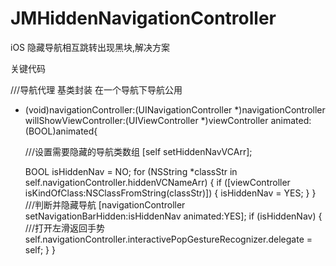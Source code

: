 # JMHiddenNavigationController
iOS 隐藏导航相互跳转出现黑块,解决方案

关键代码

///导航代理 基类封装 在一个导航下导航公用
- (void)navigationController:(UINavigationController *)navigationController willShowViewController:(UIViewController *)viewController animated:(BOOL)animated{
    
    ///设置需要隐藏的导航类数组
    [self setHiddenNavVCArr];
    
    BOOL isHiddenNav = NO;
    for (NSString *classStr in self.navigationController.hiddenVCNameArr) {
        if ([viewController isKindOfClass:NSClassFromString(classStr)]) {
            isHiddenNav = YES;
        }
    }
    ///判断并隐藏导航
    [navigationController setNavigationBarHidden:isHiddenNav animated:YES];
    if (isHiddenNav) {
        ///打开左滑返回手势
        self.navigationController.interactivePopGestureRecognizer.delegate = self;
    }
}
